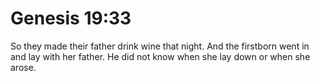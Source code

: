 # Genesis 19:33

So they made their father drink wine that night. And the firstborn went in and lay with her father. He did not know when she lay down or when she arose.
